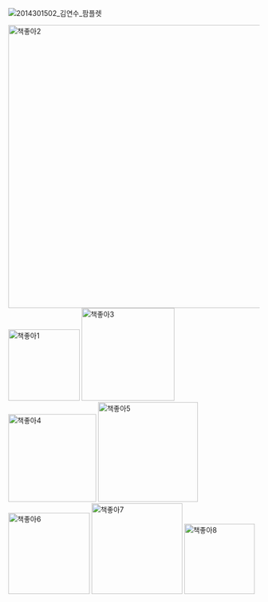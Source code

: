 ![2014301502_김연수_팜플렛](https://github.com/trainingkim/ilovebook/assets/115849283/94e6bd3a-4bef-499e-a77e-b42b7658a32b)

<img width="568" alt="책좋아2" src="https://github.com/trainingkim/ilovebook/assets/115849283/a9236c8d-8dd9-47d0-9b2d-53e975b5aff4">

<img width="143" alt="책좋아1" src="https://github.com/trainingkim/ilovebook/assets/115849283/044b7315-c93e-450e-a0a4-bec52ae8a7e7">

<img width="186" alt="책좋아3" src="https://github.com/trainingkim/ilovebook/assets/115849283/b236650e-939b-44ac-93dd-365461c68e9d">

<img width="176" alt="책좋아4" src="https://github.com/trainingkim/ilovebook/assets/115849283/53dbb002-826e-4921-9e66-2aedeb85e290">

<img width="200" alt="책좋아5" src="https://github.com/trainingkim/ilovebook/assets/115849283/6deaa01a-6ac6-4c17-8da3-d687d1e8432e">

<img width="163" alt="책좋아6" src="https://github.com/trainingkim/ilovebook/assets/115849283/3abaa49a-8990-479b-a2df-3888d190d68e">

<img width="182" alt="책좋아7" src="https://github.com/trainingkim/ilovebook/assets/115849283/111d8af1-77af-401c-8819-3c878862c055">

<img width="141" alt="책좋아8" src="https://github.com/trainingkim/ilovebook/assets/115849283/cf1ebe61-e0d4-4f2d-a691-ccca3b0915e1">
